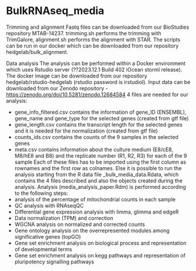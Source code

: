 # BulkRNAseq_media
Trimming and alignment
Fastq files can be downloaded from our BioStudies repository MTAB-14237.
trimming.sh performs the trimming with TrimGalore, alignment.sh performs the alignment with STAR. The scripts can be run in our docker which can be downloaded from our repository hedgelab/bulk_alignment.

Data analysis
The analysis can be performed within a Docker environment which uses Rstudio server (??2023.12.1 Build 402 ìOcean stormî release). The docker image can be downloaded from our repository hedgelab/rstudio-hedgelab (rstudio password is ìrstudioî). 
Input data can be downloaded from our Zenodo repository - https://zenodo.org/doi/10.5281/zenodo.12684584
4 files are needed for our analysis:
* gene_info_filtered.csv contains the information of gene_ID (ENSEMBL), gene_name and gene_type for the selected genes (created from gtf file)
* gene_length.csv contains the transcript length for the selected genes and it is needed for the normalization (created from gtf file)
* counts_ids.csv contains the counts of the 9 samples in the selected genes
* meta.csv contains information about the culture medium (E8/cE8, M8/hE8 and B8) and the replicate number (R1, R2, R3) for each of the 9 sample
Each of these files has to be imported using the first column as rownames and the first row as colnames.
Else it is possible to run the analysis starting from the R data file _bulk_media_data.Rdata, which contains the 4 files described and also the objects  created during the analysis.
Analysis (media_analysis_paper.Rdm) is performed according to the following  steps:
* analysis of the percentage of mitochondrial counts in each sample
* QC analysis with RNAseqQC
* Differential gene expression analysis with limma, glimma and edgeR
* Data normalization (TPM) and correction
* WGCNA analysis on normalized and corrected counts
* Gene ontology analysis on the overrepresented modules among significative genes (topGO)
* Gene set enrichment analysis on biological process and representation of developmental terms
* Gene set enrichment analysis on kegg pathways and representation of pluripotency signalling pathways
